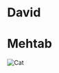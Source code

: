 # David
# Mehtab
![Cat](https://www.google.com/search?q=kittens+jpg+pictures&sxsrf=ALeKk01WuNDVTZ5woPHYbMHkOWD089cKCg:1595925927958&tbm=isch&source=iu&ictx=1&fir=ZjE4LJQxbWamSM%252CBGcbAvWFqidBxM%252C_&vet=1&usg=AI4_-kRPuUFsybNKgcJgt0IbIsVaGNGFxg&sa=X&ved=2ahUKEwjd5pewx-_qAhUE-6QKHXT-BE4Q9QEwAHoECAoQGQ&biw=1920&bih=1040#imgrc=ZjE4LJQxbWamSM)